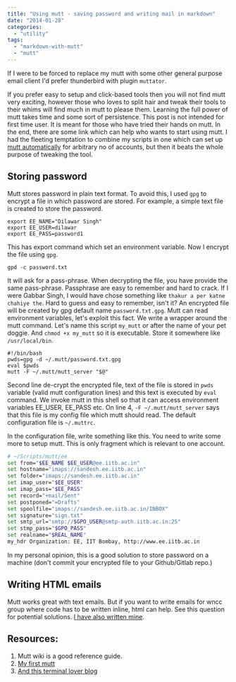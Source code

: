 ```yaml
---
title: "Using mutt - saving password and writing mail in markdown"
date: "2014-01-28"
categories: 
  - "utility"
tags: 
  - "markdown-with-mutt"
  - "mutt"
---
```


If I were to be forced to replace my mutt with some other general purpose email client I'd prefer thunderbird with plugin `muttator`.

If you prefer easy to setup and click-based tools then you will not find mutt very exciting, however those who loves to split hair and tweak their tools to their whims will find much in mutt to please them. Learning the full power of mutt takes time and some sort of persistence. This post is not intended for first time user. It is meant for those who have tried their hands on mutt. In the end, there are some link which can help who wants to start using mutt. I had the fleeting temptation to combine my scripts in one which can set up [mutt automatically](http://github.com/dilawar/mutt) for arbitrary no of accounts, but then it beats the whole purpose of tweaking the tool.

## Storing password

Mutt stores password in plain text format. To avoid this, I used `gpg` to encrypt a file in which password are stored. For example, a simple text file is created to store the password.

```
export EE_NAME="Dilawar Singh"
export EE_USER=dilawar
export EE_PASS=password1
```

This has export command which set an environment variable. Now I encrypt the file using `gpg`.

```
gpd -c password.txt
```

It will ask for a pass-phrase. When decrypting the file, you have provide the same pass-phrase. Passphrase are easy to remember and hard to crack. If I were Gabbar Singh, I would have chose something like `thakur a per katne chahiye the`. Hard to guess and easy to remember, isn't it? An encrypted file will be created by gpg default name `password.txt.gpg`. Mutt can read environment variables, let's exploit this fact. We write a wrapper around the mutt command. Let's name this script `my_mutt` or after the name of your pet doggie. And `chmod +x my_mutt` so it is executable. Store it somewhere like `/usr/local/bin`.

```
#!/bin/bash
pwds=gpg -d ~/.mutt/password.txt.gpg
eval $pwds
mutt -F ~/.mutt/mutt_server "$@"
```

Second line de-crypt the encrypted file, text of the file is stored in `pwds` variable (valid mutt configuration lines) and this text is executed by `eval` command. We invoke mutt in this shell so that it can access environment variables EE\_USER, EE\_PASS etc. On line 4, `-F ~/.mutt/mutt_server` says that this file is my config file which mutt should read. The default configuration file is `~/.muttrc`.

In the configuration file, write something like this. You need to write some more to setup mutt. This is only fragment which is relevant to one account.

```bash
# ~/Scripts/mutt/ee
set from="$EE_NAME $EE_USER@ee.iitb.ac.in"
set hostname="imaps://sandesh.ee.iitb.ac.in"
set folder="imaps://sandesh.ee.iitb.ac.in"
set imap_user="$EE_USER"
set imap_pass="$EE_PASS"
set record="+mail/Sent"
set postponed="=Drafts"
set spoolfile="imaps://sandesh.ee.iitb.ac.in/INBOX"
set signature="sign.txt"
set smtp_url="smtp://$GPO_USER@smtp-auth.iitb.ac.in:25"
set stmp_pass="$GPO_PASS"
set realname="$REAL_NAME"
my_hdr Organization: EE, IIT Bombay, http://www.ee.iitb.ac.in
```

In my personal opinion, this is a good solution to store password on a machine (don't commit your encrypted file to your Github/Gitlab repo.)

## Writing HTML emails

Mutt works great with text emails. But if you want to write emails for wncc group where code has to be written inline, html can help. See this question for potential solutions. [I have also written mine](http://unix.stackexchange.com/questions/108485/send-email-written-in-markdown-using-mutt).

## Resources:

1. Mutt wiki is a good reference guide.
2. [My first mutt](http://mutt.blackfish.org.uk/storage/)
3. [And this terminal lover blog](http://wcm1.web.rice.edu/mutt-tips.html)
